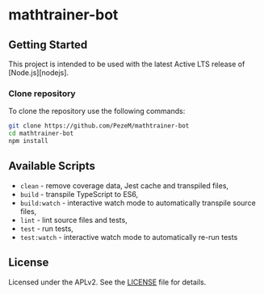 # mathtrainer-bot

## Getting Started

This project is intended to be used with the latest Active LTS release of [Node.js][nodejs].

### Clone repository

To clone the repository use the following commands:

```sh
git clone https://github.com/PezeM/mathtrainer-bot
cd mathtrainer-bot
npm install
```

## Available Scripts

- `clean` - remove coverage data, Jest cache and transpiled files,
- `build` - transpile TypeScript to ES6,
- `build:watch` - interactive watch mode to automatically transpile source files,
- `lint` - lint source files and tests,
- `test` - run tests,
- `test:watch` - interactive watch mode to automatically re-run tests

## License

Licensed under the APLv2. See the [LICENSE](https://github.com/PezeM/mathtrainer-bot/blob/main/LICENSE) file for details.